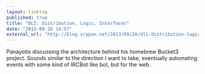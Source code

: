 ```yaml
---
layout: linklog
published: true
title: "DLI: Distribution, Logic, Interfaces"
date: "2013-09-28 14:57"
external_url: "http://blog.vrypan.net/2013/09/28/dli-distribution-logic-interfaces/"
---
```


Panayotis discussing the architecture behind his homebrew Bucket3 project.  Sounds similar to the direction I want to take, eventually automating events with some kind of IRCBot like bot, but for the web.
